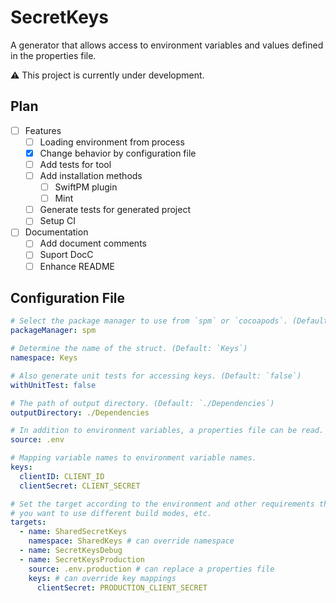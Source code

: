 # SecretKeys

A generator that allows access to environment variables and values defined in the properties file.

⚠️ This project is currently under development.

## Plan

- [ ] Features
  - [ ] Loading environment from process
  - [x] Change behavior by configuration file
  - [ ] Add tests for tool
  - [ ] Add installation methods
    - [ ] SwiftPM plugin
    - [ ] Mint
  - [ ] Generate tests for generated project
  - [ ] Setup CI
- [ ] Documentation
  - [ ] Add document comments
  - [ ] Suport DocC
  - [ ] Enhance README

## Configuration File

```yaml
# Select the package manager to use from `spm` or `cocoapods`. (Default: `spm`)
packageManager: spm

# Determine the name of the struct. (Default: `Keys`)
namespace: Keys

# Also generate unit tests for accessing keys. (Default: `false`)
withUnitTest: false

# The path of output directory. (Default: `./Dependencies`)
outputDirectory: ./Dependencies

# In addition to environment variables, a properties file can be read.
source: .env

# Mapping variable names to environment variable names.
keys:
  clientID: CLIENT_ID
  clientSecret: CLIENT_SECRET

# Set the target according to the environment and other requirements that
# you want to use different build modes, etc.
targets:
  - name: SharedSecretKeys
    namespace: SharedKeys # can override namespace
  - name: SecretKeysDebug
  - name: SecretKeysProduction
    source: .env.production # can replace a properties file
    keys: # can override key mappings
      clientSecret: PRODUCTION_CLIENT_SECRET
```
